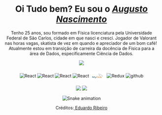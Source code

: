 <div>
  <h1 align="center">Oi Tudo bem? Eu sou o <a href="https://www.linkedin.com/in/augustoocnascimento/"><i>Augusto Nascimento</i></a></h1>
  <p align="center">Tenho 25 anos, sou formado em Física licenciatura pela Universidade Federal de São Carlos, cidade em que nasci e cresci. Jogador de Valorant nas horas vagas, skatista de vez em quando e apreciador de um bom café!  <img src:"https://www.flaticon.com/br/icone-gratis/xicara-de-cafe_633652"> 
    Atualmente estou em transição de carreira da docência de Física para a área de Dados, especificamente Ciência de Dados. 
</div>



<div align="center">
  <a href="https://github.com/ynggt">
    <img height="150em" src="https://github-readme-stats.vercel.app/api?username=ynggt&count_private=true&include_all_commits=true&show_icons=true&theme=dracula&hide_border=false&show_owner=true"/>

  </a>
</div>

<div align="center" valign="top"><br>
    <img align="center" alt="React" height="30" width="60"
src="https://img.shields.io/badge/Python-FFD43B?style=for-the-badge&logo=python&logoColor=blue">
  <img align="center" alt="React" height="30" width="60"
src="https://img.shields.io/badge/Numpy-777BB4?style=for-the-badge&logo=numpy&logoColor=white">
  <img align="center" alt="React" height="30" width="60"
src="https://img.shields.io/badge/SciPy-654FF0?style=for-the-badge&logo=SciPy&logoColor=white">
  <img align="center" alt="React" height="30" width="60"
src="https://img.shields.io/badge/Pandas-2C2D72?style=for-the-badge&logo=pandas&logoColor=white">
  <img align="center" alt="Redux" height="30" width="50" src="https://raw.githubusercontent.com/github/explore/80688e429a7d4ef2fca1e82350fe8e3517d3494d/topics/mysql/mysql.png">
  <img align="center" alt="Redux" height="30" width="60" 
src="https://img.shields.io/badge/PyCharm-000000.svg?&style=for-the-badge&logo=PyCharm&logoColor=white">
  <img align="center" alt="github" height="30" width="60" 
src="https://img.shields.io/badge/GitHub-100000?style=for-the-badge&logo=github&logoColor=whit">
<!--   <img align="center" alt="github" height="30" width="40" src="https://raw.githubusercontent.com/devicons/devicon/master/icons/github/github-original.svg"> -->
  

<div align="center">
 <br> <a href= "https://www.linkedin.com/in/augustoocnascimento/" target="_blank"><img src="https://img.shields.io/badge/-LinkedIn-%230077B5?style=for-the-badge&logo=linkedin&logoColor=white" target="_blank"></a> 
  <a href="mailto:augustoocnascimento@gmail.com"><img src="https://img.shields.io/badge/-Gmail-%23333?style=for-the-badge&logo=gmail&logoColor=white" target="_blank"></a>
</div>

<div align="center">
  
  ![Snake animation](https://github.com/danielbped/danielbped/blob/output/github-contribution-grid-snake.svg)
  
</div>

<div align="center">
  <p>Créditos:<a href= "https://github.com/duribeiro"> Eduardo Ribeiro </a></p>
</div>


